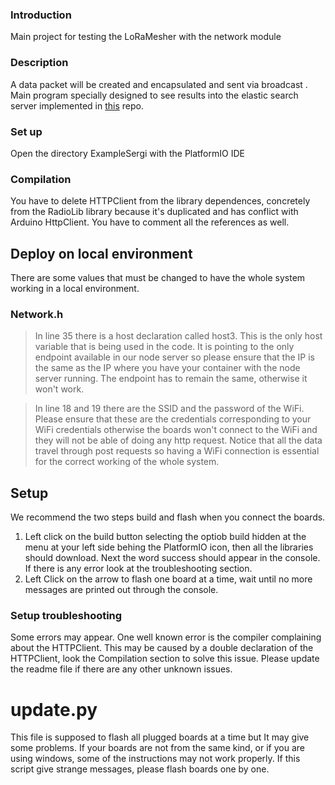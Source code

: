 ### Introduction
Main project for testing the LoRaMesher with the network module

### Description
A data packet will be created and encapsulated and sent via broadcast . Main program specially designed to see results into the elastic search server implemented in [this](https://github.com/pellax/micowlocalyzer/blob/cronversion/README.md) repo.
### Set up
Open the directory ExampleSergi with the PlatformIO IDE
### Compilation
You have to delete HTTPClient from the library dependences, concretely from the RadioLib library because it's duplicated and has conflict with Arduino HttpClient. You have to comment all the references as well. 
## Deploy on local environment
There are some values that must be changed to have the whole system working in a local environment.
### Network.h

> In line 35 there is a host declaration called host3. This is the only host variable that is being used in the code. It is pointing to the only endpoint available in our node server so please ensure that the IP is the same as the IP where you have your container with the node server running. The endpoint has to remain the same, otherwise it won't work.

> In line 18 and 19 there are the SSID and the password of the WiFi. Please ensure that these are the credentials corresponding to your WiFi credentials otherwise the boards won't connect to the WiFi and they will not be able of doing any http request. Notice that all the data travel through post requests so having a WiFi connection is essential for the correct working of the whole system.

## Setup
We recommend the two steps build and flash when you connect the boards.
1. Left click on the build button selecting the optiob build hidden at the menu at your left side behing the PlatformIO icon, then all the libraries should download. Next the word success should appear in the console. If there is any error look at the troubleshooting section.
2. Left Click on the arrow to flash one board at a time, wait until no more messages are printed out through the console.
### Setup troubleshooting
Some errors may appear. One well known error is the compiler complaining about the HTTPClient. This may be caused by a double declaration of the HTTPClient, look the Compilation section to solve this issue. Please update the readme file if there are any other unknown issues.
# update.py
This file is supposed to flash all plugged boards at a time but It may give some problems. If your boards are not from the same kind, or if you are using windows, some of the instructions may not work properly. If this script give strange messages, please flash boards one by one. 



